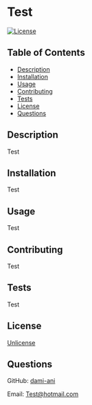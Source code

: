 # Test


[![License](https://img.shields.io/badge/License-Unlicense-blue.svg)](LICENSE)

  ## Table of Contents
  - [Description](#description)
  - [Installation](#installation)
  - [Usage](#usage)
  - [Contributing](#contributing)
  - [Tests](#tests)
  - [License](#license)
  - [Questions](#questions)
  
  ## Description
  Test
  
  ## Installation
  Test
  
  ## Usage
  Test
  
  ## Contributing
  Test
  
  ## Tests
  Test
  
  ## License
  [Unlicense](https://choosealicense.com/licenses/unlicense/)
  
  

  ## Questions
  GitHub: [dami-ani](https://github.com/dami-ani)
  
  Email: Test@hotmail.com


